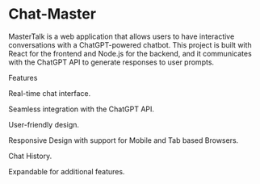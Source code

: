 # Chat-Master
MasterTalk is a web application that allows users to have interactive conversations with a ChatGPT-powered chatbot. This project is built with React for the frontend and Node.js for the backend, and it communicates with the ChatGPT API to generate responses to user prompts.

Features

Real-time chat interface.

Seamless integration with the ChatGPT API.

User-friendly design.

Responsive Design with support for Mobile and Tab based Browsers.

Chat History.

Expandable for additional features.
